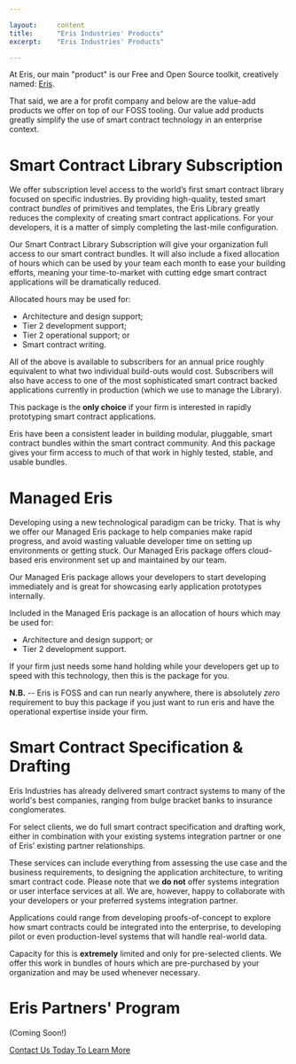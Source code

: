```yaml
---

layout:     content
title:      "Eris Industries' Products"
excerpt:    "Eris Industries' Products"

---
```


At Eris, our main "product" is our Free and Open Source toolkit, creatively named: [Eris](/components).

That said, we are a for profit company and below are the value-add products we offer on top of our FOSS tooling. Our value add products greatly simplify the use of smart contract technology in an enterprise context.

# Smart Contract Library Subscription

We offer subscription level access to the world’s first smart contract library focused on specific industries. By providing high-quality, tested smart contract *bundles* of primitives and templates, the Eris Library greatly reduces the complexity of creating smart contract applications. For your developers, it is a matter of simply completing the last-mile configuration.

Our Smart Contract Library Subscription will give your organization full access to our smart contract bundles. It will also include a fixed allocation of hours which can be used by your team each month to ease your building efforts, meaning your time-to-market with cutting edge smart contract applications will be dramatically reduced.

Allocated hours may be used for:

* Architecture and design support;
* Tier 2 development support;
* Tier 2 operational support; or
* Smart contract writing.

All of the above is available to subscribers for an annual price roughly equivalent to what two individual build-outs would cost. Subscribers will also have access to one of the most sophisticated smart contract backed applications currently in production (which we use to manage the Library).

This package is the **only choice** if your firm is interested in rapidly prototyping smart contract applications.

Eris have been a consistent leader in building modular, pluggable, smart contract bundles within the smart contract community. And this package gives your firm access to much of that work in highly tested, stable, and usable bundles.

# Managed Eris

Developing using a new technological paradigm can be tricky. That is why we offer our Managed Eris package to help companies make rapid progress, and avoid wasting valuable developer time on setting up environments or getting stuck. Our Managed Eris package offers cloud-based eris environment set up and maintained by our team.

Our Managed Eris package allows your developers to start developing immediately and is great for showcasing early application prototypes internally.

Included in the Managed Eris package is an allocation of hours which may be used for:

* Architecture and design support; or
* Tier 2 development support.

If your firm just needs some hand holding while your developers get up to speed with this technology, then this is the package for you.

**N.B.** -- Eris is FOSS and can run nearly anywhere, there is absolutely *zero* requirement to buy this package if you just want to run eris and have the operational expertise inside your firm.

# Smart Contract Specification & Drafting

Eris Industries has already delivered smart contract systems to many of the world's best companies, ranging from bulge bracket banks to insurance conglomerates.

For select clients, we do full smart contract specification and drafting work, either in combination with your existing systems integration partner or one of Eris’ existing partner relationships.

These services can include everything from assessing the use case and the business requirements, to designing the application architecture, to writing smart contract code. Please note that we **do not** offer systems integration or user interface services at all. We are, however, happy to collaborate with your developers or your preferred systems integration partner.

Applications could range from developing proofs-of-concept to explore how smart contracts could be integrated into the enterprise, to developing pilot or even production-level systems that will handle real-world data.

Capacity for this is **extremely** limited and only for pre-selected clients. We offer this work in bundles of hours which are pre-purchased by your organization and may be used whenever necessary.

# Eris Partners' Program

(Coming Soon!)

<a class="action-big" href="mailto:contact@erisindustries.com">Contact Us Today To Learn More</a>
